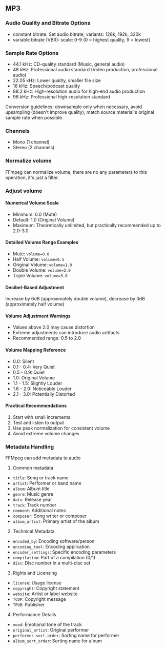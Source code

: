 ## MP3

### Audio Quality and Bitrate Options
- constant bitrate: Set audio bitrate, variants: 128k, 192k, 320k
- variable bitrate (VBR): scale: 0-9 (0 = highest quality, 9 = lowest)

### Sample Rate Options
- 44.1 kHz: CD-quality standard (Music, general audio)
- 48 kHz: Professional audio standard (Video production, professional audio)
- 22.05 kHz: Lower quality, smaller file size
- 16 kHz: Speech/podcast quality
- 88.2 kHz: High-resolution audio for high-end audio production
- 96 kHz: Professional high-resolution standard

Conversion guidelines: downsample only when necessary, avoid upsampling (doesn't improve quality), match source material's original sample rate when possible.


### Channels
- Mono (1 channel)
- Stereo (2 channels)


### Normalize volume

FFmpeg can normalize volume, there are no any parameters to this operation, it's just a filter.

### Adjust volume

#### Numerical Volume Scale
- Minimum: 0.0 (Mute)
- Default: 1.0 (Original Volume)
- Maximum: Theoretically unlimited, but practically recommended up to 2.0-3.0

#### Detailed Volume Range Examples
- Mute: `volume=0.0`
- Half Volume: `volume=0.5`
- Original Volume: `volume=1.0`
- Double Volume: `volume=2.0`
- Triple Volume: `volume=3.0`

#### Decibel-Based Adjustment
Increase by 6dB (approximately double volume), decrease by 3dB (approximately half volume)

#### Volume Adjustment Warnings
- Values above 2.0 may cause distortion
- Extreme adjustments can introduce audio artifacts
- Recommended range: 0.5 to 2.0

#### Volume Mapping Reference
- 0.0: Silent
- 0.1 - 0.4: Very Quiet
- 0.5 - 0.9: Quiet
- 1.0: Original Volume
- 1.1 - 1.5: Slightly Louder
- 1.6 - 2.0: Noticeably Louder
- 2.1 - 3.0: Potentially Distorted

#### Practical Recommendations
1. Start with small increments
2. Test and listen to output
3. Use peak normalization for consistent volume
4. Avoid extreme volume changes

### Metadata Handling

FFMpeg can add metadata to audio

1. Common metadata

- `title`: Song or track name
- `artist`: Performer or band name
- `album`: Album title
- `genre`: Music genre
- `date`: Release year
- `track`: Track number
- `comment`: Additional notes
- `composer`: Song writer or composer
- `album_artist`: Primary artist of the album

2. Technical Metadata
- `encoded_by`: Encoding software/person
- `encoding_tool`: Encoding application
- `encoder_settings`: Specific encoding parameters
- `compilation`: Part of a compilation (0/1)
- `disc`: Disc number in a multi-disc set

3. Rights and Licensing
- `license`: Usage license
- `copyright`: Copyright statement
- `website`: Artist or label website
- `TCOP`: Copyright message
- `TPUB`: Publisher

4. Performance Details
- `mood`: Emotional tone of the track
- `original_artist`: Original performer
- `performer_sort_order`: Sorting name for performer
- `album_sort_order`: Sorting name for album
